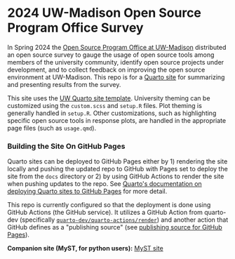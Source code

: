 # 2024 UW-Madison Open Source Program Office Survey

In Spring 2024 the [Open Source Program Office at UW-Madison](https://ospo.wisc.edu/) distributed an open source survey to gauge the usage of open source tools among members of the university community, identify open source projects under development, and to collect feedback on improving the open source environment at UW-Madison. This repo is for a [Quarto site](https://quarto.org/) for summarizing and presenting results from the survey.

This site uses the [UW Quarto site template](https://github.com/UW-Madison-DSI/uw_quarto_site_template). University theming can be customized using the `custom.scss` and `setup.R` files. Plot theming is generally handled in `setup.R`. Other customizations, such as highlighting specific open source tools in response plots, are handled in the appropriate page files (such as `usage.qmd`).

### Building the Site On GitHub Pages

Quarto sites can be deployed to GitHub Pages either by 1) rendering the site locally and pushing the updated repo to GitHub with Pages set to deploy the site from the `docs` directory or 2) by using GitHub Actions to render the site when pushing updates to the repo. See [Quarto's documentation on deploying Quarto sites to GitHub Pages](https://quarto.org/docs/publishing/github-pages.html#publish-command) for more detail.

This repo is currently configured so that the deployment is done using GitHub Actions (the GitHub service). 
 It utilizes a GitHub Action from quarto-dev (specifically [`quarto-dev/quarto-actions/render`](https://github.com/quarto-dev/quarto-actions/tree/main/render)) and another action that GitHub defines as a "publishing source" (see  [publishing source for GitHub Pages][GitHub pages publishing source]).


[GitHub pages publishing source]: https://docs.github.com/en/pages/getting-started-with-github-pages/configuring-a-publishing-source-for-your-github-pages-site#publishing-with-a-custom-github-actions-workflow

**Companion site (MyST, for python users):** [MyST site](https://uw-madison-dsi.github.io/open_source_survey_results_myst/)
